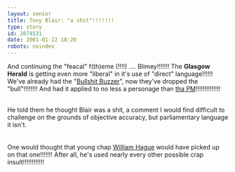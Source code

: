 ```yaml
---
layout: senior
title: Tony Blair: "a shit"!!!!!!!
type: story
id: 2074531
date: 2001-01-22 18:20
robots: noindex
---
```

And continuing the "feacal" f(th)eme (!!!!) .... Blimey!!!!!!! The <b>Glasgow Herald</b> is getting even more "liberal" in it's use of "direct" language!!!!!! We've already had the "<a href="http://seniorcitizen.blogspot.com/?/2000_09_17_seniorcitizen_archive.html#874654">Bullshit Buzzer</a>", now they've dropped the "bull"!!!!!!!! And had it applied to no less a personage than <a href="http://www.theherald.co.uk/opinion/reid/archive/22-1-19101-22-2-35.html">tha PM</a>!!!!!!!!!!!!!!<br/><br/><div class="quote">He told them he thought Blair was a shit, a comment I would find difficult to challenge on the grounds of objective accuracy, but parliamentary language it isn't.</div><br/><br/>One would thought that young chap <a href="http://seniorcitizen.blogspot.com/archives/2000_12_10_seniorcitizen_archive.html#1672542">William Hague</a> would have picked up on that one!!!!!!! After all, he's used nearly every other possible crap insult!!!!!!!!!!!!